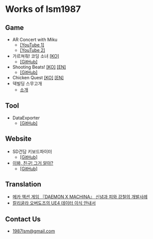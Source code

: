 Works of lsm1987
===

## Game
* AR Concert with Miku
  * [[YouTube 1]](https://www.youtube.com/watch?v=RSKH0sftlu0)
  * [[YouTube 2]](https://www.youtube.com/watch?v=dj0NHAdl_G4)
* 가르쳐줘! 코딩 소녀 [[KO]](./codinggirls)
  * [[GitHub]](https://github.com/lsm1987/CodingGirls)
* Shooting Beats! [[KO]](./shootingbeats/index_ko) [[EN]](./shootingbeats)
  * [[GitHub]](https://github.com/lsm1987/ShootingBeats)
* Chicken Quest [[KO]](./chickenquest/index_ko) [[EN]](./chickenquest)
* 덱빌딩 스무고개
  * [소개](./twentyquestions)

## Tool
* DataExporter
  * [[GitHub]](https://github.com/lsm1987/DataExporter)

## Website
* SD건담 키보드파이터
  * [[GitHub]](https://github.com/lsm1987/sd-gundam-keyboard-fighter)
* [이봐, 친구! 그거 알아?](./RandomGenerator/Lemon)
  * [[GitHub]](https://github.com/lsm1987/RandomGenerator)

## Translation
* [메카 액션 게임 『DAEMON X MACHINA』 신념과 피와 강철의 개발사례](https://www.slideshare.net/SangminLim/daemon-x-machina)
* [칼리굴라 오버도즈의 UE4 데이터 이식 안내서](https://www.slideshare.net/SangminLim/ue4-236822200)

## Contact Us
- 1987lsm@gmail.com